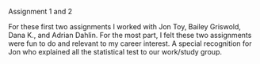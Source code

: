 Assignment 1 and 2

For these first two assignments I worked with Jon Toy, Bailey Griswold, Dana K., and Adrian Dahlin. 
For the most part, I felt these two assignments were fun to do and relevant to my career interest. A special recognition for Jon who explained all the statistical test to our work/study group.
